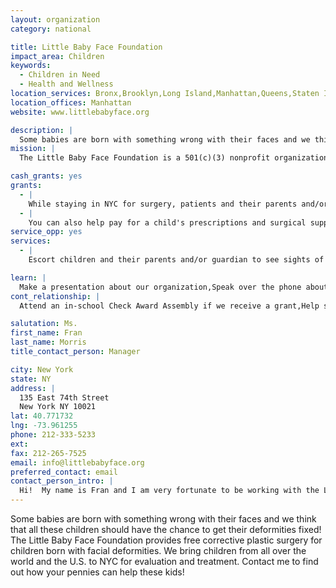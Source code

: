 ```yaml
---
layout: organization
category: national

title: Little Baby Face Foundation
impact_area: Children
keywords: 
  - Children in Need
  - Health and Wellness
location_services: Bronx,Brooklyn,Long Island,Manhattan,Queens,Staten Island,Greater New York,Outside NYC
location_offices: Manhattan
website: www.littlebabyface.org

description: |
  Some babies are born with something wrong with their faces and we think that all these children should have the chance to get their deformities fixed! The Little Baby Face Foundation provides free corrective plastic surgery for children born with facial deformities. We bring children from all over the world and the U.S. to NYC for evaluation and treatment. Contact me to find out how your pennies can help these kids!
mission: |
  The Little Baby Face Foundation is a 501(c)(3) nonprofit organization whose mission is to address the needs of children with facial deformities. The foundation's primary focuses are corrective surgery for infants and children; support services for families; education for medical practitioners, families and the general public; and support for related research.

cash_grants: yes
grants: 
  - |
    While staying in NYC for surgery, patients and their parents and/or guardians require money for their personal expenses (food, transportation, metro cards, phone cards, laundry, etc.). These expenses can run $500 to $750. We are very grateful for donations to support any portion of these needs.
  - |
    You can also help pay for a child's prescriptions and surgical supplies which can cost between $500 to $1,000.  We are also grateful for contributions in the amount of $500-$1,500 to help pay for airfare for those children who don't live in NYC.
service_opp: yes
services: 
  - |
    Escort children and their parents and/or guardian to see sights of interest in NYC (such as the Central Park Zoo, Statue of Liberty, or Museum of Natural History) while they are here for treatment.

learn: |
  Make a presentation about our organization,Speak over the phone about our work
cont_relationship: |
  Attend an in-school Check Award Assembly if we receive a grant,Help students tell local newspapers and media about their grant and/or project with us

salutation: Ms.
first_name: Fran
last_name: Morris
title_contact_person: Manager

city: New York
state: NY
address: |
  135 East 74th Street  
  New York NY 10021
lat: 40.771732
lng: -73.961255
phone: 212-333-5233
ext: 
fax: 212-265-7525
email: info@littlebabyface.org
preferred_contact: email
contact_person_intro: |
  Hi!  My name is Fran and I am very fortunate to be working with the Little Baby Face Foundation. It is very rewarding to be a part of the Foundation's good works, which bring such a transformation to the lives of so many children who are born with facial deformities.  We are very grateful because so far this year, we've received Penny Harvest grants from so many schools in all 5 boroughs. All these pennies have allowed us to help more children look better, feel better about themselves and maybe even hear when they couldn't before through plastic surgery to correct their birth defects. 
---
```

Some babies are born with something wrong with their faces and we think that all these children should have the chance to get their deformities fixed! The Little Baby Face Foundation provides free corrective plastic surgery for children born with facial deformities. We bring children from all over the world and the U.S. to NYC for evaluation and treatment. Contact me to find out how your pennies can help these kids!